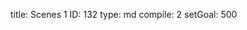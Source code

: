 title:          Scenes 1
ID:             132
type:           md
compile:        2
setGoal:        500


